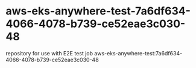 # aws-eks-anywhere-test-7a6df634-4066-4078-b739-ce52eae3c030-48
repository for use with E2E test job aws-eks-anywhere-test:7a6df634-4066-4078-b739-ce52eae3c030-48
